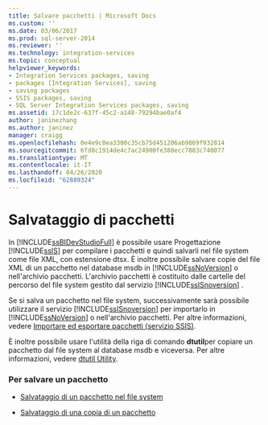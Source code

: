 ```yaml
---
title: Salvare pacchetti | Microsoft Docs
ms.custom: ''
ms.date: 03/06/2017
ms.prod: sql-server-2014
ms.reviewer: ''
ms.technology: integration-services
ms.topic: conceptual
helpviewer_keywords:
- Integration Services packages, saving
- packages [Integration Services], saving
- saving packages
- SSIS packages, saving
- SQL Server Integration Services packages, saving
ms.assetid: 17c1de2c-637f-45c2-a148-79294bae0af4
author: janinezhang
ms.author: janinez
manager: craigg
ms.openlocfilehash: 0e4e9c8ea3300c35cb75d451206ab9869f932814
ms.sourcegitcommit: 6fd8c1914de4c7ac24900fe388ecc7883c740077
ms.translationtype: MT
ms.contentlocale: it-IT
ms.lasthandoff: 04/26/2020
ms.locfileid: "62889324"
---
```

# <a name="save-packages"></a>Salvataggio di pacchetti
  In [!INCLUDE[ssBIDevStudioFull](../includes/ssbidevstudiofull-md.md)] è possibile usare Progettazione [!INCLUDE[ssIS](../includes/ssis-md.md)] per compilare i pacchetti e quindi salvarli nel file system come file XML, con estensione dtsx. È inoltre possibile salvare copie del file XML di un pacchetto nel database msdb in [!INCLUDE[ssNoVersion](../includes/ssnoversion-md.md)] o nell'archivio pacchetti. L'archivio pacchetti è costituito dalle cartelle del percorso del file system gestito dal servizio [!INCLUDE[ssISnoversion](../includes/ssisnoversion-md.md)] .  
  
 Se si salva un pacchetto nel file system, successivamente sarà possibile utilizzare il servizio [!INCLUDE[ssISnoversion](../includes/ssisnoversion-md.md)] per importarlo in [!INCLUDE[ssNoVersion](../includes/ssnoversion-md.md)] o nell'archivio pacchetti. Per altre informazioni, vedere [Importare ed esportare pacchetti &#40;servizio SSIS&#41;](../../2014/integration-services/import-and-export-packages-ssis-service.md).  
  
 È inoltre possibile usare l'utilità della riga di comando **dtutil**per copiare un pacchetto dal file system al database msdb e viceversa. Per altre informazioni, vedere [dtutil Utility](dtutil-utility.md).  
  
### <a name="to-save-a-package"></a>Per salvare un pacchetto  
  
-   [Salvataggio di un pacchetto nel file system](../../2014/integration-services/save-a-package-to-the-file-system.md)  
  
-   [Salvataggio di una copia di un pacchetto](../../2014/integration-services/save-a-copy-of-a-package.md)  
  
  

